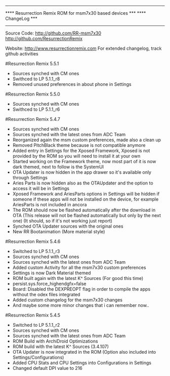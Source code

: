 **********************************************************
****  Resurrection Remix ROM for msm7x30 based devices ***
****                   ChangeLog					   ***
**********************************************************

  Source Code: http://github.com/RR-msm7x30
			   http://github.com/ResurrectionRemix

  Website: http://www.resurrectionremix.com
  For extended changelog, track github activities

#Resurrection Remix 5.5.1

- Sources synched with CM ones
- Swithced to LP 5.1.1_r8
- Removed unused preferences in about phone in Settings  

#Resurrection Remix 5.5.0

- Sources synched with CM ones
- Swithced to LP 5.1.1_r6 

#Resurrection Remix 5.4.7

- Sources synched with CM ones
- Sources synched with the latest ones from ADC Team
- Reorganized again the msm custom preferences, made also a clean up
- Removed PitchBlack theme because is not compatible anymore
- Added entry in Settings for the Xposed Framework, Xposed is not provided by the ROM so you will need to install it at your own
- Started working on the Framework theme, now most part of it is now dark themed, next to follow is the SystemUI
- OTA Updater is now hidden in the app drawer so it's available only through Settings
- Aries Parts is now hidden also as the OTAUpdater and the option to access it will be in Settings
- Xposed Framework and AriesParts options in Settings will be hidden if someone if these apps will not be installed on the device, for example AriesParts is not included in ancora
- The ROM should now be flashed automatically after the download in OTA (This release will not be flashed automatically but only by the next one) (It should, so if it's not working just report)
- Synched OTA Updater sources with the original ones
- New RR Bootanimation (More material style)

#Resurrection Remix 5.4.6

- Switched to LP 5.1.1_r3
- Sources synched with CM ones
- Sources synched with the latest ones from ADC Team
- Added custom Activity for all the msm7x30 custom preferences
- Settings is now Dark Material themed
- ROM built again with the latest K^ Sources (For good this time)
- persist.sys.force_highendgfx=false
- Board: Disabled the DEXPREOPT flag in order to compile the apps without the odex files integrated
- Added custom changelog for the msm7x30 changes
- And maybe some more minor changes that i can remember now..


#Resurrection Remix 5.4.5

- Switched to LP 5.1.1_r2
- Sources synched with CM ones
- Sources synched with the latest ones from ADC Team
- ROM Build with ArchiDroid Optimizations
- ROM build with the latest K^ Sources (3.4.107)
- OTA Updater is now integrated in the ROM (Option also included into Settings/Configurations)
- Added CPU Stats and CPU Settings into Configurations in Settings
- Changed default DPI value to 216
